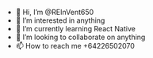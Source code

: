 - 👋 Hi, I’m @REInVent650
- 👀 I’m interested in anything
- 🌱 I’m currently learning React Native
- 💞️ I’m looking to collaborate on anything
- 📫 How to reach me +64226502070

<!---
REInVent650/REInVent650 is a ✨ special ✨ repository because its `README.md` (this file) appears on your GitHub profile.
You can click the Preview link to take a look at your changes.
--->
